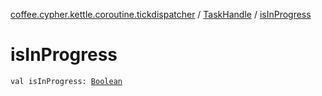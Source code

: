 [coffee.cypher.kettle.coroutine.tickdispatcher](../index.md) / [TaskHandle](index.md) / [isInProgress](./is-in-progress.md)

# isInProgress

`val isInProgress: `[`Boolean`](https://kotlinlang.org/api/latest/jvm/stdlib/kotlin/-boolean/index.html)